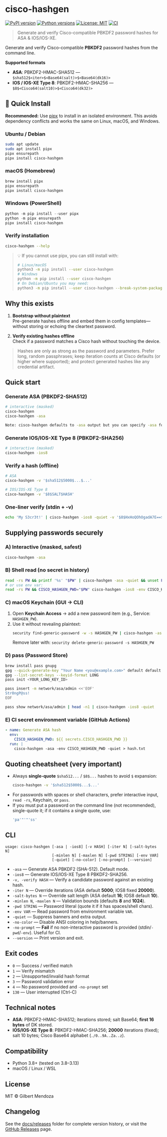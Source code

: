 # cisco-hashgen

[![PyPI version](https://img.shields.io/pypi/v/cisco-hashgen.svg)](https://pypi.org/project/cisco-hashgen/)
[![Python versions](https://img.shields.io/pypi/pyversions/cisco-hashgen.svg)](https://pypi.org/project/cisco-hashgen/)
[![License: MIT](https://img.shields.io/badge/License-MIT-yellow.svg)](LICENSE)
[![CI](https://github.com/Krontab/cisco-hashgen/actions/workflows/ci.yml/badge.svg?branch=main)](https://github.com/Krontab/cisco-hashgen/actions/workflows/ci.yml)

<!-- Enable this once downloads look healthy :)
[![Downloads](https://static.pepy.tech/badge/cisco-hashgen)](https://pepy.tech/project/cisco-hashgen)
-->

> Generate and verify Cisco-compatible PBKDF2 password hashes for ASA & IOS/IOS-XE.

Generate and verify Cisco-compatible **PBKDF2** password hashes from the command line.

**Supported formats**
- **ASA**: PBKDF2-HMAC-SHA512 — `$sha512$<iter>$<Base64(salt)>$<Base64(dk16)>`
- **IOS / IOS-XE Type 8**: PBKDF2-HMAC-SHA256 — `$8$<Cisco64(salt10)>$<Cisco64(dk32)>`

## 🚀 Quick Install

**Recommended:** Use [pipx](https://pipx.pypa.io/) to install in an isolated environment.
This avoids dependency conflicts and works the same on Linux, macOS, and Windows.

### Ubuntu / Debian
```bash
sudo apt update
sudo apt install pipx
pipx ensurepath
pipx install cisco-hashgen
```

### macOS (Homebrew)
```bash
brew install pipx
pipx ensurepath
pipx install cisco-hashgen
```

### Windows (PowerShell)
```powershell
python -m pip install --user pipx
python -m pipx ensurepath
pipx install cisco-hashgen
```

### Verify installation
```bash
cisco-hashgen --help
```

> 💡 If you cannot use pipx, you can still install with:
> ```bash
> # Linux/macOS
> python3 -m pip install --user cisco-hashgen
> # Windows
> python -m pip install --user cisco-hashgen
> # On Debian/Ubuntu you may need:
> python3 -m pip install --user cisco-hashgen --break-system-packages
> ```

## Why this exists

1) **Bootstrap without plaintext**  
   Pre-generate hashes offline and embed them in config templates—without storing or echoing the cleartext password.

2) **Verify existing hashes offline**  
   Check if a password matches a Cisco hash without touching the device.

> Hashes are only as strong as the password and parameters. Prefer long, random passphrases; keep iteration counts at Cisco defaults (or higher where supported); and protect generated hashes like any credential artifact.

## Quick start

### Generate ASA (PBKDF2-SHA512)
```bash
# interactive (masked)
cisco-hashgen  
cisco-hashgen -asa

Note: cisco-hashgen defaults to -asa output but you can specify -asa for clarity. 

```

### Generate IOS/IOS-XE Type 8 (PBKDF2-SHA256)
```bash
# interactive (masked)
cisco-hashgen -ios8
```

### Verify a hash (offline)
```bash
# ASA
cisco-hashgen -v '$sha512$5000$...$...'

# IOS/IOS-XE Type 8
cisco-hashgen -v '$8$SALT$HASH'
```

### One-liner verify (stdin + -v)
```bash
echo 'My S3cr3t!' | cisco-hashgen -ios8 -quiet -v '$8$HxHoQOhOgadA7E==$HjROgK8oWfeM45/EHbOwxCC328xBBYz2IF2BevFOSok='
```

## Supplying passwords securely

### A) Interactive (masked, safest)
```bash
cisco-hashgen -asa
```

### B) Shell read (no secret in history)
```bash
read -rs PW && printf '%s' "$PW" | cisco-hashgen -asa -quiet && unset PW
# or use env var:
read -rs PW && CISCO_HASHGEN_PWD="$PW" cisco-hashgen -ios8 -env CISCO_HASHGEN_PWD -quiet && unset PW
```

### C) macOS Keychain (GUI → CLI)
1. Open **Keychain Access** → add a new password item (e.g., Service: `HASHGEN_PW`).
2. Use it without revealing plaintext:
   ```bash
   security find-generic-password -w -s HASHGEN_PW | cisco-hashgen -asa -quiet
   ```
   Remove later with: `security delete-generic-password -s HASHGEN_PW`

### D) pass (Password Store)
```bash
brew install pass gnupg
gpg --quick-generate-key "Your Name <you@example.com>" default default never
gpg --list-secret-keys --keyid-format LONG
pass init <YOUR_LONG_KEY_ID>

pass insert -m network/asa/admin <<'EOF'
Str0ngP@ss!
EOF

pass show network/asa/admin | head -n1 | cisco-hashgen -ios8 -quiet
```

### E) CI secret environment variable (GitHub Actions)
```yaml
- name: Generate ASA hash
  env:
    CISCO_HASHGEN_PWD: ${{ secrets.CISCO_HASHGEN_PWD }}
  run: |
    cisco-hashgen -asa -env CISCO_HASHGEN_PWD -quiet > hash.txt
```

## Quoting cheatsheet (very important)

- Always **single-quote** `$sha512...` / `$8$...` hashes to avoid `$` expansion:
  ```bash
  cisco-hashgen -v '$sha512$5000$...$...'
  ```
- For passwords with spaces or shell characters, prefer interactive input, `read -rs`, Keychain, or `pass`.
- If you must put a password on the command line (not recommended), single-quote it; if it contains a single quote, use:
  ```bash
  'pa'"'"'ss'
  ```

## CLI

```text
usage: cisco-hashgen [-asa | -ios8] [-v HASH] [-iter N] [-salt-bytes N]
                     [-minlen N] [-maxlen N] [-pwd STRING] [-env VAR]
                     [-quiet] [-no-color] [-no-prompt] [--version]
```

- `-asa` — Generate ASA PBKDF2 (SHA-512). Default mode.
- `-ios8` — Generate IOS/IOS-XE Type 8 PBKDF2-SHA256.
- `-v, -verify HASH` — Verify a candidate password against an existing hash.
- `-iter N` — Override iterations (ASA default **5000**; IOS8 fixed **20000**).
- `-salt-bytes N` — Override salt length (ASA default **16**; IOS8 default **10**).
- `-minlen N`, `-maxlen N` — Validation bounds (defaults **8** and **1024**).
- `-pwd STRING` — Password literal (quote it if it has spaces/shell chars).
- `-env VAR` — Read password from environment variable `VAR`.
- `-quiet` — Suppress banners and extra output.
- `-no-color` — Disable ANSI coloring in help/banners.
- `-no-prompt` — **Fail** if no non-interactive password is provided (stdin/`-pwd`/`-env`). Useful for CI.
- `--version` — Print version and exit.

## Exit codes
- `0` — Success / verified match  
- `1` — Verify mismatch  
- `2` — Unsupported/invalid hash format  
- `3` — Password validation error  
- `4` — No password provided and `-no-prompt` set  
- `130` — User interrupted (Ctrl-C)

## Technical notes

- **ASA**: PBKDF2-HMAC-SHA512; iterations stored; salt Base64; **first 16 bytes** of DK stored.  
- **IOS/IOS-XE Type 8**: PBKDF2-HMAC-SHA256; **20000** iterations (fixed); salt 10 bytes; Cisco Base64 alphabet (`./0..9A..Za..z`).

## Compatibility
- Python 3.8+ (tested on 3.8–3.13)  
- macOS / Linux / WSL

## License
MIT © Gilbert Mendoza

## Changelog
See the [docs/releases](docs/releases/) folder for complete version history, or visit the [GitHub Releases](https://github.com/Krontab/cisco-hashgen/releases) page.
